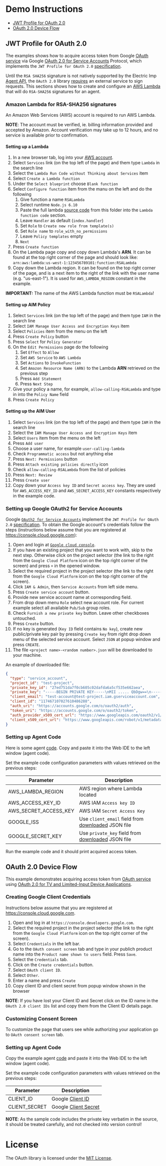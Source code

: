 # Demo Instructions

* [JWT Profile for OAuth 2.0](#jwt-profile-for-oauth-20)
* [OAuth 2.0 Device Flow](#oauth-20-device-flow)

## JWT Profile for OAuth 2.0

The examples shows how to acquire access token from Google
 [OAuth service](https://developers.google.com/identity/protocols/OAuth2) 
 via Google [OAuth 2.0 for Service Accounts](https://developers.google.com/identity/protocols/OAuth2ServiceAccount) 
 Protocol, which implements the `JWT Profile for OAuth 2.0` 
 [specification](https://tools.ietf.org/html/rfc7523).

Until the `RSA SHA256` signature is not natively supported by the Electric Imp 
[Agent API](https://electricimp.com/docs/api/agent/), the `OAuth 2.0` library
[requires](../README.md#oauth2jwtprofileclient) an external service to sign requests. 
This sections shows how to create and configure an [AWS Lambda](https://aws.amazon.com/lambda) 
that will do `RSA-SHA256` signatures for an agent.

### Amazon Lambda for RSA-SHA256 signatures

An Amazon Web Services (AWS) account is required to run AWS Lambda. 

**NOTE**: The account must be verified, ie. billing information provided and accepted by Amazon. 
Account verification may take up to 12 hours, and no service is available prior to confirmation.

#### Setting up a Lambda

1. In a new browser tab, log into your [AWS account](https://aws.amazon.com/console/).
1. Select `Services` link (on the top left of the page) and them type `Lambda` in the search line
1. Select the `Lambda Run Code without Thinking about Services` item
1. Select `Create a Lambda function`
1. Under the `Select blueprint` choose `Blank function`
1. Select `Configure function` item from the manu on the left and do the following
    1. Give function a name `RSALambda`
    1. Select runtime `Node.js 6.10`
    1. Paste the full lambda [source code](./RSALambda.js) from this folder into the `Lambda function code` section.
    1. Leave `Handler` as default (`index.handler`)
    1. Set `Role` to `Create new role from template(s)`
    1. Set `Role name` to `role_with_no_permissions`
    1. Leave `Policy templates` empty
    1. `Next`
1. Press `Create function`
1. On the Lambda page copy and copy down Lambda's **ARN**. It can be found at the top right corner
of the page and should look like: `arn:aws:lambda:us-west-1:123456789101:function:RSALambda`
1. Copy down the Lambda region. It can be found on the top right corner of the page,
and is a next item to the right of the link with the user name (e.g. "us-east-1"). It is used for `AWS_LAMBDA_REGION` constant in the example.

**IMPORTANT:** The name of the AWS Lambda function must be `RSALambda`!

#### Setting up AIM Policy

1. Select `Services` link (on the top left of the page) and them type `IAM` in the search line
1. Select `IAM Manage User Access and Encryption Keys` item
1. Select `Policies` item from the menu on the left
1. Press `Create Policy` button
1. Press `Select` for `Policy Generator`
1. On the `Edit Permissions` page do the following
    1. Set `Effect` to `Allow`
    1. Set `AWS Service` to `AWS Lambda`
    1. Set `Actions` to `InvokeFunction`
    1. Set `Amazon Resource Name (ARN)` to the Lambda **ARN** retrieved on the previous step
    1. Press `Add Statement`
    1. Press `Next Step`
1. Give your policy a name, for example, `allow-calling-RSALambda` and type in into the `Policy Name` field
1. Press `Create Policy`

#### Setting up the AIM User

1. Select `Services` link (on the top left of the page) and them type `IAM` in the search line
1. Select the `IAM Manage User Access and Encryption Keys` item
1. Select `Users` item from the menu on the left
1. Press `Add user`
1. Choose a user name, for example `user-calling-lambda`
1. Check `Programmatic access` but not anything else
1. Press `Next: Permissions` button
1. Press `Attach existing policies directly` icon
1. Check `allow-calling-RSALambda` from the list of policies
1. Press `Next: Review`
1. Press `Create user`
1. Copy down your `Access key ID` and `Secret access key`. They are used for `AWS_ACCESS_KEY_ID` and `AWS_SECRET_ACCESS_KEY` constants respectively in the example code.

### Setting up Google OAuth2 for Service Accounts

Google [`OAuth2 for Service Accounts`](https://developers.google.com/identity/protocols/OAuth2ServiceAccount) 
 implement the `JWT Profile for OAuth 2.0` [specification](https://tools.ietf.org/html/rfc7523). 
 To obtain the Google account's credentials follow the steps 
 (instructions below assume that you are registered at https://console.cloud.google.com):
1. Open and login at [`Google cloud console`](https://console.cloud.google.com/projectselector/home/dashboard).
1. If you have an existing project that you want to work with, skip to the next step.
Otherwise click on the project selector (the link to the right from the `Google Cloud Platform` 
icon on the top right corner of the screen) and press `+` in the opened window. 
1. Select the required project in the project selector (the link to the right from the 
`Google Cloud Platform` icon on the top right corner of the screen).
1. Click `IAM & Admin`, then `Service Accounts` from left side menu.
1. Press `Create service account` button.
1. Provide new service account name at corresponding field.
1. From drop down menu `Role` select new account role. 
For current example select all available `Pub/Sub` group roles.
1. Check `Furnish a new private key` button. Leave other checkboxes untouched.
1. Press `Create` button.
1. If no key is generated (`Key ID` field contains `No key`), create new public/private key pair 
by pressing `Create key` from right drop down menu of the selected service account. 
Select `JSON` at popup window and press `CREATE`.
1. The file `<project name>-<random number>.json` will be downloaded to your machine.

An example of downloaded file:
``` JSON
{
  "type": "service_account",
  "project_id": "test-project",
  "private_key_id": "27ed751da7f0cb605c02dafda6a5cf535e662aea",
  "private_key": "-----BEGIN PRIVATE KEY-----\nMII ..... QbDgw==\n-----END PRIVATEKEY-----\n",
  "client_email": "test-account@test-project.iam.gserviceaccount.com",
  "client_id": "117467107027610486288",
  "auth_uri": "https://accounts.google.com/o/oauth2/auth",
  "token_uri": "https://accounts.google.com/o/oauth2/token",
  "auth_provider_x509_cert_url": "https://www.googleapis.com/oauth2/v1/certs",
  "client_x509_cert_url": "https://www.googleapis.com/robot/v1/metadata/x509/test-account%40@test-project.iam.gserviceaccount.com"
}
```

### Setting up Agent Code

Here is some agent [code](JWTProfile.agent.nut). 
Copy and paste it into the Web IDE to the left window (agent code).

Set the example code configuration parameters with values retrieved on the previous steps:

Parameter             | Description
----------------------| -----------
AWS_LAMBDA_REGION     | AWS region where Lambda located
AWS_ACCESS_KEY_ID     | AWS IAM `Access key ID`
AWS_SECRET_ACCESS_KEY | AWS IAM `Secret Access Key`
GOOGLE_ISS            | Use `client_email` field from [downloaded](#setting-up-google-oauth2-for-service-accounts) JSON file
GOOGLE_SECRET_KEY     | Use `private_key` field from [downloaded](#setting-up-google-oauth2-for-service-accounts) JSON file

Run the example code and it should print acquired access token.

## OAuth 2.0 Device Flow

This example demonstrates acquiring access token from 
[OAuth service](https://developers.google.com/identity/protocols/OAuth2) using 
[OAuth 2.0 for TV and Limited-Input Device Applications](https://developers.google.com/identity/protocols/OAuth2ForDevices).

### Creating Google Client Credentials

Instructions below assume that you are registered at https://console.cloud.google.com.

1. Open and log in at `https://console.developers.google.com`.
1. Select the required project in the project selector (the link to the right from the 
`Google Cloud Platform` icon on the top right corner of the screen).
1. Select `Credentials` in the left bar.
1. Go to the `OAuth consent screen` tab and type in your publich product name into 
the `Product name shown to users` field. Press `Save`.
1. Select the `Credentials` tab.
1. Click on the `Create credentials` button.
1. Select `OAuth client ID`.
1. Select `Other`.
1. Enter a name and press `Create`
1. Copy client ID and client secret from popup window shown in the browser

**NOTE**: If you have lost your Client ID and Secret click on the ID name in the `OAuth 2.0 client IDs` 
list and copy them from the Client ID details page.

### Customizing Consent Screen

To customize the page that users see while authorizing your application go to
`OAuth consent screen` tab.

### Setting up Agent Code

Copy the example agent [code](DeviceFlow.agent.nut) and paste it into the Web IDE to the left 
window (agent code).

Set the example code configuration parameters with values retrieved on the previous steps:

Parameter             | Description
----------------------| -----------
CLIENT_ID  			  | Google [Client ID](#creating-google-client-credentials)
CLIENT_SECRET         | Google [Client Secret](#creating-google-client-credentials)

**NOTE**: As the sample code includes the private key verbatim in the source,
it should be treated carefully, and not checked into version control!

# License

The OAuth library is licensed under the [MIT License](../LICENSE).
